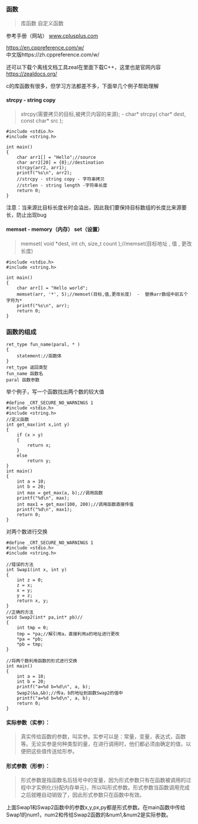 ### 函数
>库函数
自定义函数

参考手册（网站）
www.cplusplus.com

https://en.cppreference.com/w/  
中文版https://zh.cppreference.com/w/

还可以下载个离线文档工具zeal在里面下载C++，这里也是官网内容    https://zealdocs.org/

c的库函数有很多，但学习方法都差不多，下面举几个例子帮助理解
#### strcpy - string copy
>strcpy(需要拷贝的目标,被拷贝内容的来源); - char* strcpy( char* dest, const char* src );
```
#include <stdio.h>
#include <string.h>

int main()
{
	char arr1[] = "Hello";//source
	char arr2[20] = {0};//destination
	strcpy(arr2, arr1);
	printf("%s\n", arr2);
	//strcpy - string copy - 字符串拷贝
	//strlen - string length -字符串长度
	return 0;
}
```
注意：当来源比目标长度长时会溢出，因此我们要保持目标数组的长度比来源要长，防止出现bug
#### memset - memory（内存） set（设置）
>	memset( void *dest, int ch, size_t count );//memset(目标地址 , 值 , 更改长度)
```
#include <stdio.h>
#include <string.h>

int main()
{
	char arr[] = "Hello world";
	memset(arr, '*', 5);//memset(目标,值,更改长度)  -  替换arr数组中前五个字符为*
	printf("%s\n", arr);
	return 0;
}
```
### 函数的组成
```
ret_type fun_name(paral, * )
{
	statement://函数体
}
ret_type 返回类型
fun_name 函数名
paral 函数参数
```

举个例子，写一个函数找出两个数的较大值
```
#define _CRT_SECURE_NO_WARNINGS 1
#include <stdio.h>
#include <string.h>
//定义函数
int get_max(int x,int y)
{
	if (x > y)
	{
		return x;
	}
	else
		return y;
}
int main()
{
	int a = 10;
	int b = 20;
	int max = get_max(a, b);//调用函数
	printf("%d\n", max);
	int max1 = get_max(100, 200);//调用函数直接传值
	printf("%d\n", max1);
	return 0;
}
```
对两个数进行交换
```
#define _CRT_SECURE_NO_WARNINGS 1
#include <stdio.h>
#include <string.h>

//错误的方法
int Swap1(int x, int y)
{
	int z = 0;
	z = x;
	x = y;
	y = z;
	return x, y;
}
//正确的方法
void Swap2(int* pa,int* pb)//
{
	int tmp = 0;
	tmp = *pa;//解引用a，直接利用a的地址进行更改
	*pa = *pb;
	*pb = tmp;
}

//将两个数利用函数的形式进行交换
int main()
{
	int a = 10;
	int b = 20;
	printf("a=%d b=%d\n", a, b);
	Swap2(&a,&b);//传a，b的地址到函数Swap2的值中
	printf("a=%d b=%d\n", a, b);
	return 0;
}
```


####  实际参数（实参）：
>真实传给函数的参数，叫实参。实参可以是：常量，变量，表达式，函数等。无论实参是何种类型的量，在进行调用时，他们都必须由确定的值，以便把这些值传送给形参。


#### 形式参数（形参）：
>形式参数是指函数名后括号中的变量，因为形式参数只有在函数被调用的过程中才实例化(分配内存单元)，所以叫形式参数。形式参数当函数调用完成之后就睡自动销毁了，因此形式参数只在函数中有效。

上面Swap1和Swap2函数中的参数x,y,px,py都是形式参数。在main函数中传给Swap1的num1，num2和传给Swap2函数的&num1,&num2是实际参数。
